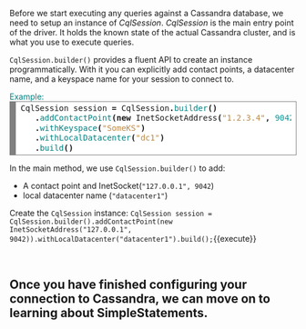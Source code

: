 Before we start executing any queries against a Cassandra database, we need to setup an instance of *CqlSession*. *CqlSession* is the main entry point of the driver. It holds the known state of the actual Cassandra cluster, and is what you use to execute queries.

`CqlSession.builder()` provides a fluent API to create an instance programmatically. With it you can explicitly add contact points, a datacenter name, and a keyspace name for your session to connect to.
<summary style="color:teal">Example:</summary>
<div style="background: #ffffff; overflow:auto;width:auto;border:solid gray;border-width:.1em .1em .1em .8em;padding:.2em .6em;"><pre style="margin: 0; line-height: 125%">CqlSession session <span style="font-weight: bold">=</span> CqlSession<span style="font-weight: bold">.</span><span style="color: #008080">builder</span><span style="font-weight: bold">()</span>
   <span style="font-weight: bold">.</span><span style="color: #008080">addContactPoint</span><span style="font-weight: bold">(new</span> InetSocketAddress<span style="font-weight: bold">(</span><span style="color: #bb8844">&quot;1.2.3.4&quot;</span><span style="font-weight: bold">,</span> <span style="color: #009999">9042</span><span style="font-weight: bold">))</span>
   <span style="font-weight: bold">.</span><span style="color: #008080">withKeyspace</span><span style="font-weight: bold">(</span><span style="color: #bb8844">&quot;SomeKS&quot;</span><span style="font-weight: bold">)</span>
   <span style="font-weight: bold">.</span><span style="color: #008080">withLocalDatacenter</span><span style="font-weight: bold">(</span><span style="color: #bb8844">&quot;dc1&quot;</span><span style="font-weight: bold">)</span>
   <span style="font-weight: bold">.</span><span style="color: #008080">build</span><span style="font-weight: bold">()</span>
</pre></div>

In the main method, we use `CqlSession.builder()` to add:
* A contact point and InetSocket(`"127.0.0.1", 9042`)
* local datacenter name (`"datacenter1"`)

Create the `CqlSession` instance:
`CqlSession session = CqlSession.builder().addContactPoint(new InetSocketAddress("127.0.0.1", 9042)).withLocalDatacenter("datacenter1").build();`{{execute}}

</br>

## Once you have finished configuring your connection to Cassandra, we can move on to learning about SimpleStatements.             
